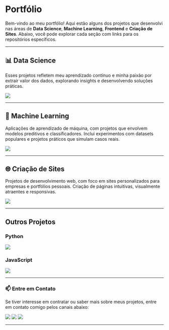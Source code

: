 # Portfólio

Bem-vindo ao meu portfólio! Aqui estão alguns dos projetos que desenvolvi nas áreas de **Data Science**, **Machine Learning**, **Frontend** e **Criação de Sites**. Abaixo, você pode explorar cada seção com links para os repositórios específicos.

---

## 📊 **Data Science**
Esses projetos refletem meu aprendizado contínuo e minha paixão por extrair valor dos dados, explorando insights e desenvolvendo soluções práticas.

<p align="left">
  <a href="https://github.com/XavierJoao/air-quality-project">
    <img src="https://img.shields.io/badge/Qualidade%20do%20ar-181717?style=for-the-badge&logo=github&logoColor=white" />
  </a>
</p>

---

## 🧠 **Machine Learning**
Aplicações de aprendizado de máquina, com projetos que envolvem modelos preditivos e classificadores. Inclui experimentos com datasets populares e projetos práticos que simulam casos reais.

<p align="left">
  <a href="https://github.com/XavierJoao/credit-card-fraud">
    <img src="https://img.shields.io/badge/Exemplos%20de%20Sites-181717?style=for-the-badge&logo=github&logoColor=white" />
  </a>
</p>

---

## 🌐 **Criação de Sites**
Projetos de desenvolvimento web, com foco em sites personalizados para empresas e portfólios pessoais. Criação de páginas intuitivas, visualmente atraentes e responsivas.

<p align="left">
  <a href="https://github.com/XavierJoao/Sites?tab=readme-ov-file">
    <img src="https://img.shields.io/badge/Exemplos%20de%20Sites-181717?style=for-the-badge&logo=github&logoColor=white" />
  </a>
</p>

---

##  **Outros Projetos**

### Python
<p align="left">
  <a href="https://github.com/XavierJoao/controle_bancario">
    <img src="https://img.shields.io/badge/Exemplos%20de%20Sites-181717?style=for-the-badge&logo=github&logoColor=white" />
  </a>
</p>

### JavaScript
<p align="left">
  <a href="https://github.com/XavierJoao/projeto-exemplo">
    <img src="https://img.shields.io/badge/Exemplos%20de%20Sites-181717?style=for-the-badge&logo=github&logoColor=white" />
  </a>
</p>

---

### 📫 **Entre em Contato**
Se tiver interesse em contratar ou saber mais sobre meus projetos, entre em contato comigo pelos canais abaixo:

<div>
<a href = "mailto:joaovitordeo.xavier021@gmail.com"><img loading="lazy" src="https://img.shields.io/badge/Gmail-D14836?style=for-the-badge&logo=gmail&logoColor=white" target="_blank"></a>
<a href="https://www.linkedin.com/in/joão-vítor-4479141a0" target="_blank"><img loading="lazy" src="https://img.shields.io/badge/-LinkedIn-%230077B5?style=for-the-badge&logo=linkedin&logoColor=white" target="_blank"></a>
<a href="https://github.com/XavierJoao"><img src="https://img.shields.io/badge/GitHub-181717?style=for-the-badge&logo=github&logoColor=white" /></a>
</div>

---
